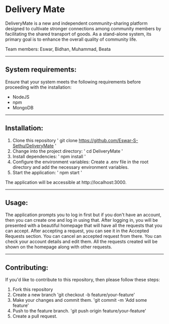 # Delivery Mate

DeliveryMate is a new and independent community-sharing platform designed to 
cultivate stronger connections among community members by facilitating the 
shared transport of goods. As a stand-alone system, its primary goal is to enhance 
the overall quality of community life.

Team members: Eswar, Bidhan, Muhammad, Beata

---

## System requirements:

Ensure that your system meets the following requirements before proceeding with the installation:
- NodeJS
- npm
- MongoDB

---

## Installation:

1. Clone this repository
   ' git clone https://github.com/Eswar-S-Sethu/DeliveryMate '
2. Change into the project directory:
   ' cd DeliveryMate '
3. Install dependencies:
   ' npm install '
4. Configure the environment variables:
   Create a .env file in the root directory and add the necessary environment variables.
5. Start the application:
   ' npm start '

The application will be accessible at http://localhost:3000.

---

## Usage:
The application prompts you to log in first but if you don't have an account, then you can create one and log in using that.
After logging in, you will be presented with a beautiful homepage that will have all the requests that you can accept. 
After accepting a request, you can see it in the Accepted Requests section. You can cancel an accepted request from there. 
You can check your account details and edit them. 
All the requests created will be shown on the homepage along with other requests. 

---

## Contributing:
If you'd like to contribute to this repository, then please follow these steps:

1. Fork this repository
2. Create a new branch
   'git checkout -b feature/your-feature'
3. Make your changes and commit them.
   'git commit -m 'Add some feature'
4. Push to the feature branch.
   'git push origin feature/your-feature'
5. Create a pull request.

